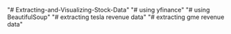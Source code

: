 "# Extracting-and-Visualizing-Stock-Data" 
"# using yfinance"
"# using BeautifulSoup"
"# extracting tesla revenue data"
"# extracting gme revenue data"
